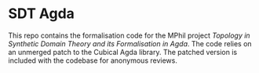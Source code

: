 # SDT Agda

This repo contains the formalisation code for the MPhil project *Topology in Synthetic Domain Theory and its Formalisation in Agda*. The code relies on an unmerged patch to the Cubical Agda library. The patched version is included with the codebase for anonymous reviews.
